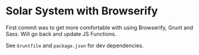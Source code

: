 # Solar System with Browserify

First commit was to get more comfortable with using Browserify, Grunt and Sass. Will go back and update JS Functions.

See `Gruntfile` and `package.json` for dev dependencies.
